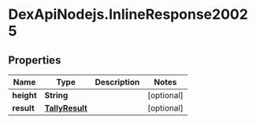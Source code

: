 # DexApiNodejs.InlineResponse20025

## Properties

Name | Type | Description | Notes
------------ | ------------- | ------------- | -------------
**height** | **String** |  | [optional] 
**result** | [**TallyResult**](TallyResult.md) |  | [optional] 


